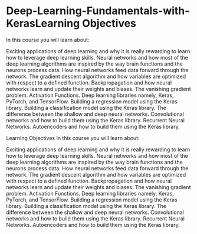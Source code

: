 # Deep-Learning-Fundamentals-with-KerasLearning Objectives


In this course you will learn about:

Exciting applications of deep learning and why it is really rewarding to learn how to leverage deep learning skills.
Neural networks and how most of the deep learning algorithms are inspired by the way brain functions and the neurons process data.
How neural networks feed data forward through the network.
The gradient descent algorithm and how variables are optimized with respect to a defined function.
Backpropagation and how neural networks learn and update their weights and biases.
The vanishing gradient problem.
Activation Functions.
Deep learning libraries namely, Keras, PyTorch, and TensorFlow.
Building a regression model using the Keras library.
Building a classification model using the Keras library.
The difference between the shallow and deep neural networks.
Convolutional networks and how to build them using the Keras library.
Recurrent Neural Networks.
Autoencoders and how to build them using the Keras library.

Learning Objectives
In this course you will learn about:

Exciting applications of deep learning and why it is really rewarding to learn how to leverage deep learning skills.
Neural networks and how most of the deep learning algorithms are inspired by the way brain functions and the neurons process data.
How neural networks feed data forward through the network.
The gradient descent algorithm and how variables are optimized with respect to a defined function.
Backpropagation and how neural networks learn and update their weights and biases.
The vanishing gradient problem.
Activation Functions.
Deep learning libraries namely, Keras, PyTorch, and TensorFlow.
Building a regression model using the Keras library.
Building a classification model using the Keras library.
The difference between the shallow and deep neural networks.
Convolutional networks and how to build them using the Keras library.
Recurrent Neural Networks.
Autoencoders and how to build them using the Keras library.
